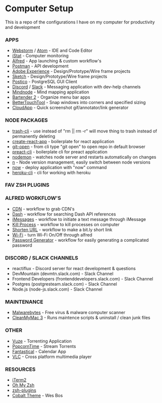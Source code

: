 # Computer Setup
This is a repo of the configurations I have on my computer for productivity and development

### APPS
* [Webstorm](https://www.jetbrains.com/webstorm/) / [Atom](https://atom.io/) - IDE and Code Editor
* [iStat](https://bjango.com/mac/istatmenus/) - Computer monitoring 
* [Alfred](https://www.alfredapp.com/) - App launching & custom workflow's
* [Postman](https://www.getpostman.com/) - API development
* [Adobe Experience](http://www.adobe.com/products/experience-design.html) - Design/Prototype/Wire frame projects
* [Sketch](https://www.sketchapp.com/) - Design/Prototype/Wire frame projects
* [Postico](https://eggerapps.at/postico/) - PostgreSQL GUI Client
* [Discord](https://discordapp.com/) / [Slack](https://slack.com/) - Messaging application with dev-help channels
* [Mindnode](https://mindnode.com/) - Mind mapping application 
* [Bartender 2](https://www.macbartender.com/) - Organize menu bar apps
* [BetterTouchTool](https://www.boastr.net/) - Snap windows into corners and specified sizing
* [CloudApp](https://www.getcloudapp.com/) - Quick screenshot gif/annotator/link generator

### NODE PACKAGES
* [trash-cli](https://www.npmjs.com/package/trash-cli) - use instead of "rm || rm -r" will move thing to trash instead of permanently deleting
* [create-react-app](https://github.com/facebookincubator/create-react-app) - boilerplate for react application
* [git-open](https://github.com/paulirish/git-open) - from cli type "git open" to open repo in default browser
* [preact-cli](https://github.com/developit/preact-cli) - boilerplate cli for preact application
* [nodemon](https://github.com/remy/nodemon) - watches node server and restarts automatically on changes
* [n](https://github.com/tj/n) - Node version management, easily switch between node versions
* [now](https://www.npmjs.com/package/now) - deploy application with "now" command
* [heroku-cli](https://devcenter.heroku.com/articles/heroku-cli) - cli for working with heroku

### FAV ZSH PLUGINS

### ALFRED WORKFLOW'S
* [CDN](http://www.packal.org/) - workflow to grab CDN's
* [Dash](http://www.packal.org/) - workflow for searching Dash API references
* [iMessages](http://www.packal.org/) - workflow to initiate a text message through iMessage
* [Kill Process](http://www.packal.org/) - workflow to kill processes on computer
* [Shorten URL](http://www.packal.org/) - workflow to make a bit.ly short link
* [Wi-Fi](http://www.packal.org/) - turn Wi-Fi On/Off through alfred
* [Password Generator](http://www.packal.org/) - workflow for easily generating a complicated password

### DISCORD / SLACK CHANNELS
* reactiflux - Discord server for react development & questions
* DevMountain (devmtn.slack.com) - Slack Channel
* Frontend Developers (frontenddevelopers.slack.com) - Slack Channel
* Postgres (postgresteam.slack.com) - Slack Channel 
* Node.js (node-js.slack.com) - Slack Channel

### MAINTENANCE
* [Malwarebytes](https://www.malwarebytes.com/) - Free virus & malware computer scanner
* [CleanMyMac 3](http://bit.ly/2xnlnEf) - Runs maintence scripts & uninstall / clean junk files 

### OTHER
* [Vuze](http://www.vuze.com/) - Torrenting Application
* [PopcornTime](https://popcorn-time.to/) - Stream Torrents    
* [Fantastical](https://flexibits.com/fantastical) - Calendar App
* [VLC](https://www.videolan.org/vlc/index.html) - Cross platform multimedia player

### RESOURCES
* [iTerm2](https://www.iterm2.com/)
* [Oh My Zsh](http://ohmyz.sh/)
* [zsh-plugins](https://github.com/robbyrussell/oh-my-zsh/wiki/Plugins)
* [Cobalt Theme](https://github.com/wesbos/Cobalt2-iterm) - Wes Bos
 
